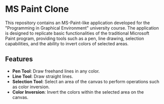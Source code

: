 # MS Paint Clone

This repository contains an MS-Paint-like application developed for the "Programming in Graphical Environment" university course. The application is designed to replicate basic functionalities of the traditional Microsoft Paint program, providing tools such as a pen, line drawing, selection capabilities, and the ability to invert colors of selected areas.

## Features

- **Pen Tool**: Draw freehand lines in any color.
- **Line Tool**: Draw straight lines.
- **Selection Tool**: Select an area of the canvas to perform operations such as color inversion.
- **Color Inversion**: Invert the colors within the selected area on the canvas.

